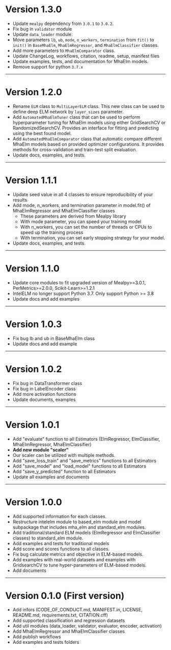 # Version 1.3.0

+ Update `mealpy` dependency from `3.0.1` to `3.0.2`.
+ Fix bug in `validator` module
+ Update `data_loader` module.
+ Move parameters `lb`, `ub`, `mode`, `n_workers`, `termination` from `fit()` to `init()` in `BaseMhaElm`, `MhaElmRegressor`, and `MhaElmClassifier` classes.
+ Add more parameters to `MhaElmComparator` class.
+ Update ChangeLog, workflows, citation, readme, setup, manifest files
+ Update examples, tests, and documentation for MhaElm models.
+ Remove support for python `3.7.x`

---------------------------------------------------------------------

# Version 1.2.0

+ Rename `ELM` class to `MultiLayerELM` class. This new class can be used to define deep ELM network
  by `layer_sizes` parameter. 
+ Add `AutomatedMhaElmTuner` class that can be used to perform hyperparameter tuning for MhaElm models using 
  either GridSearchCV or RandomizedSearchCV. Provides an interface for fitting and predicting using the best found model.
+ Add `AutomatedMhaElmComparator` class that automatic compare different MhaElm models based on provided optimizer 
  configurations. It provides methods for cross-validation and train-test split evaluation.
+ Update docs, examples, and tests.

---------------------------------------------------------------------

# Version 1.1.1

+ Update seed value in all 4 classes to ensure reproducibility of your results
+ Add mode, n_workers, and termination parameter in model.fit() of MhaElmRegressor and MhaElmClassifier classes
  + These parameters are derived from Mealpy library
  + With mode parameter, you can speed your training model
  + With n_workers, you can set the number of threads or CPUs to speed up the training process
  + With termination, you can set early stopping strategy for your model.
+ Update docs, examples, and tests.

---------------------------------------------------------------------

# Version 1.1.0

+ Update core modules to fit upgraded version of Mealpy>=3.0.1, PerMetrics>=2.0.0, Scikit-Learn>=1.2.1
+ IntelELM no longer support Python 3.7. Only support Python >= 3.8
+ Update docs and add examples

---------------------------------------------------------------------

# Version 1.0.3

+ Fix bug lb and ub in BaseMhaElm class
+ Update docs and add example

---------------------------------------------------------------------

# Version 1.0.2

+ Fix bug in DataTransformer class
+ Fix bug in LabelEncoder class
+ Add more activation functions 
+ Update documents, examples

---------------------------------------------------------------------

# Version 1.0.1

+ Add "evaluate" function to all Estimators (ElmRegressor, ElmClassifier, MhaElmRegressor, MhaElmClassifier)
+ **Add new module "scaler"**
+ Our scaler can be utilized with multiple methods.
+ Add "save_loss_train" and "save_metrics" functions to all Estimators
+ Add "save_model" and "load_model" functions to all Estimators
+ Add "save_y_predicted" function to all Estimators
+ Update all examples and documents

---------------------------------------------------------------------


# Version 1.0.0 

+ Add supported information for each classes.
+ Restructure intelelm module to based_elm module and model subpackage that includes mha_elm and standard_elm modules.
+ Add traditional/standard ELM models (ElmRegressor and ElmClassifier classes) to standard_elm module.
+ Add examples and tests for traditional models
+ Add score and scores functions to all classes.
+ Fix bug calculate metrics and objective in ELM-based models.
+ Add examples with real-world datasets and examples with GridsearchCV to tune hyper-parameters of ELM-based models.
+ Add documents

---------------------------------------------------------------------

# Version 0.1.0 (First version)

+ Add infors (CODE_OF_CONDUCT.md, MANIFEST.in, LICENSE, README.md, requirements.txt, CITATION.cff)
+ Add supported classification and regression datasets
+ Add util modules (data_loader, validator, evaluator, encoder, activation)
+ Add MhaElmRegressor and MhaElmClassifier classes
+ Add publish workflows
+ Add examples and tests folders
